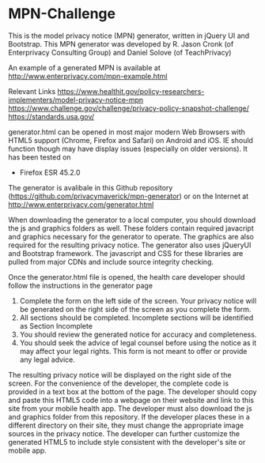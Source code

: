 # MPN-Challenge
This is the model privacy notice (MPN) generator, written in jQuery UI and Bootstrap. This MPN generator was developed by R. Jason Cronk (of Enterprivacy Consulting Group) and Daniel Solove (of TeachPrivacy)

An example of a generated MPN is available at http://www.enterprivacy.com/mpn-example.html

Relevant Links
https://www.healthit.gov/policy-researchers-implementers/model-privacy-notice-mpn
https://www.challenge.gov/challenge/privacy-policy-snapshot-challenge/
https://standards.usa.gov/


generator.html can be opened in most major modern Web Browsers with HTML5 support (Chrome, Firefox and Safari) on Android and iOS. IE should function though may have display issues (especially on older versions).  It has been tested on
- Firefox ESR 45.2.0

The generator is avalibale in this Github repository (https://github.com/privacymaverick/mpn-generator) or on the Internet at http://www.enterprivacy.com/generator.html

When downloading the generator to a local computer, you should download the js and graphics folders as well. These folders contain required javacript and graphics necessary for the generator to operate. The graphics are also required for the resulting privacy notice. The generator also uses jQueryUI and Bootstrap framework. The javascript and CSS for these libraries are pulled  from major CDNs and include source integrity checking. 

Once the generator.html file is opened, the health care developer should follow the instructions in the generator page

1.  Complete the form on the left side of the screen. Your privacy notice will be generated on the right side of the screen as you complete the form.
2.  All sections should be completed. Incomplete sections will be identified as Section Incomplete
3.  You should review the generated notice for accuracy and completeness.
4.  You should seek the advice of legal counsel before using the notice as it may affect your legal rights. This form is not meant to offer or provide any legal advice.

The resulting privacy notice will be displayed on the right side of the screen. For the convenience of the developer, the complete code is provided in a text box at the bottom of the page. The developer should copy and paste this HTML5 code into a webpage on their website and link to this site from your mobile health app. The developer must also download the js and graphics folder from this repository. If the developer places these in a different directory on their site, they must change the appropriate image sources in the privacy notice. The developer can further customize the generated HTML5 to include style consistent with the developer's site or mobile app.  

